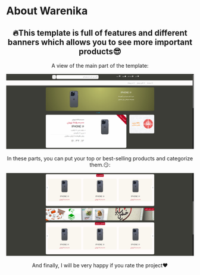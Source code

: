 # About Warenika

<div align="center">
<h2 text-align="center">
🔥This template is full of features and different banners
which allows you to see more important products😎</h2>
<p>A view of the main part of the template:</p>
<img src="/img/pic1.png"></a>
</div>

<div align="center">
<p>In these parts, you can put your top or best-selling products and categorize them.😏:</p>
<img src="/img/pic2.png"></a>
</div>

<div align="center">
<p>And finally, I will be very happy if you rate the project❤️</p>
</div>